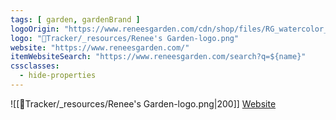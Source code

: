 ```yaml
---
tags: [ garden, gardenBrand ]
logoOrigin: "https://www.reneesgarden.com/cdn/shop/files/RG_watercolor_Logo_transparent.png?v=1737403434&width=600"
logo: "🌱Tracker/_resources/Renee's Garden-logo.png"
website: "https://www.reneesgarden.com/"
itemWebsiteSearch: "https://www.reneesgarden.com/search?q=${name}"
cssclasses:
  - hide-properties
---
```


![[🌱Tracker/_resources/Renee's Garden-logo.png|200]]
[Website](https://www.reneesgarden.com/)
